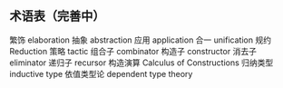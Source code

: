 术语表（完善中）
---------------

繁饰        elaboration
抽象        abstraction
应用        application
合一        unification
规约        Reduction
策略        tactic
组合子      combinator
构造子      constructor
消去子      eliminator
递归子      recursor
构造演算    Calculus of Constructions
归纳类型    inductive type
依值类型论  dependent type theory